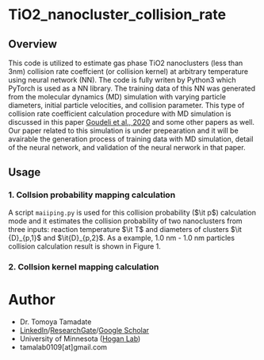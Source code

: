 # TiO2_nanocluster_collision_rate
## Overview
This code is utilized to estimate gas phase TiO2 nanoclusters (less than 3nm) collision rate coeffcient (or collision kernel) at arbitrary temperature using neural network (NN).  The code is fully writen by Python3 which PyTorch is used as a NN library. The training data of this NN was generated from the molecular dynamics (MD) simulation with varying particle diameters, initial particle velocities, and collision parameter.  This type of collision rate coefficient calculation procedure with MD simulation is discussed in this paper [Goudeli et al., 2020](https://www.sciencedirect.com/science/article/pii/S0021850220300471?via%3Dihub) and some other papers as well.  Our paper related to this simulation is under prepearation and it will be avairable the generation process of training data with MD simulation, detail of the neural network, and validation of the neural nerwork in that paper.
## Usage
### 1. Collsion probability mapping calculation
A script `maiiping.py` is used for this collision probability ($\it p$) calculation mode and it estimates the collision probability of two nanoclusters from three inputs: reaction temperature $\it T$ and diameters of clusters $\it {D}_{p,1}$ and $\it{D}_{p,2}$. As a example, 1.0 nm - 1.0 nm particles collision calculation result is shown in Figure 1.
### 2. Collsion kernel mapping calculation
# Author
* Dr. Tomoya Tamadate
* [LinkedIn](https://www.linkedin.com/in/tomoya-tamadate-953673142/)/[ResearchGate](https://www.researchgate.net/profile/Tomoya-Tamadate)/[Google Scholar](https://scholar.google.com/citations?user=XXSOgXwAAAAJ&hl=ja)
* University of Minnesota ([Hogan Lab](https://hoganlab.umn.edu/))
* tamalab0109[at]gmail.com
